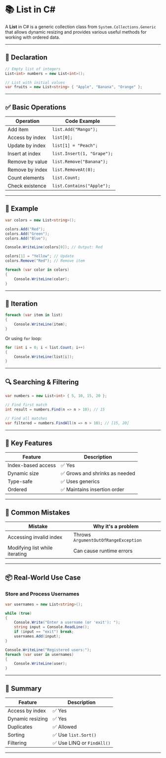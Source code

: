 # 📚 List in C#

A **List<T>** in C# is a generic collection class from `System.Collections.Generic` that allows dynamic resizing and provides various useful methods for working with ordered data.

---

## 🧱 Declaration

```csharp
// Empty list of integers
List<int> numbers = new List<int>();

// List with initial values
var fruits = new List<string> { "Apple", "Banana", "Orange" };
```

---

## ✅ Basic Operations

| Operation         | Code Example |
|------------------|--------------|
| Add item         | `list.Add("Mango");` |
| Access by index  | `list[0];` |
| Update by index  | `list[1] = "Peach";` |
| Insert at index  | `list.Insert(1, "Grape");` |
| Remove by value  | `list.Remove("Banana");` |
| Remove by index  | `list.RemoveAt(0);` |
| Count elements   | `list.Count;` |
| Check existence  | `list.Contains("Apple");` |

---

## 🧪 Example

```csharp
var colors = new List<string>();

colors.Add("Red");
colors.Add("Green");
colors.Add("Blue");

Console.WriteLine(colors[0]); // Output: Red

colors[1] = "Yellow"; // Update
colors.Remove("Red"); // Remove item

foreach (var color in colors)
{
    Console.WriteLine(color);
}
```

---

## 🔄 Iteration

```csharp
foreach (var item in list)
{
    Console.WriteLine(item);
}
```

Or using `for` loop:

```csharp
for (int i = 0; i < list.Count; i++)
{
    Console.WriteLine(list[i]);
}
```

---

## 🔍 Searching & Filtering

```csharp
var numbers = new List<int> { 5, 10, 15, 20 };

// Find first match
int result = numbers.Find(n => n > 10); // 15

// Find all matches
var filtered = numbers.FindAll(n => n > 10); // [15, 20]
```

---

## 🧠 Key Features

| Feature            | Description                            |
|--------------------|----------------------------------------|
| Index-based access | ✅ Yes                                 |
| Dynamic size       | ✅ Grows and shrinks as needed         |
| Type-safe          | ✅ Uses generics                       |
| Ordered            | ✅ Maintains insertion order           |

---

## 🚫 Common Mistakes

| Mistake                        | Why it's a problem                    |
|--------------------------------|---------------------------------------|
| Accessing invalid index        | Throws `ArgumentOutOfRangeException` |
| Modifying list while iterating | Can cause runtime errors             |

---

## 📦 Real-World Use Case

### Store and Process Usernames

```csharp
var usernames = new List<string>();

while (true)
{
    Console.Write("Enter a username (or 'exit'): ");
    string input = Console.ReadLine();
    if (input == "exit") break;
    usernames.Add(input);
}

Console.WriteLine("Registered users:");
foreach (var user in usernames)
{
    Console.WriteLine(user);
}
```

---

## 🧾 Summary

| Feature         | Description                   |
|------------------|-------------------------------|
| Access by index  | ✅ Yes                        |
| Dynamic resizing | ✅ Yes                        |
| Duplicates       | ✅ Allowed                    |
| Sorting          | ✅ Use `list.Sort()`          |
| Filtering        | ✅ Use LINQ or `FindAll()`    |

---
